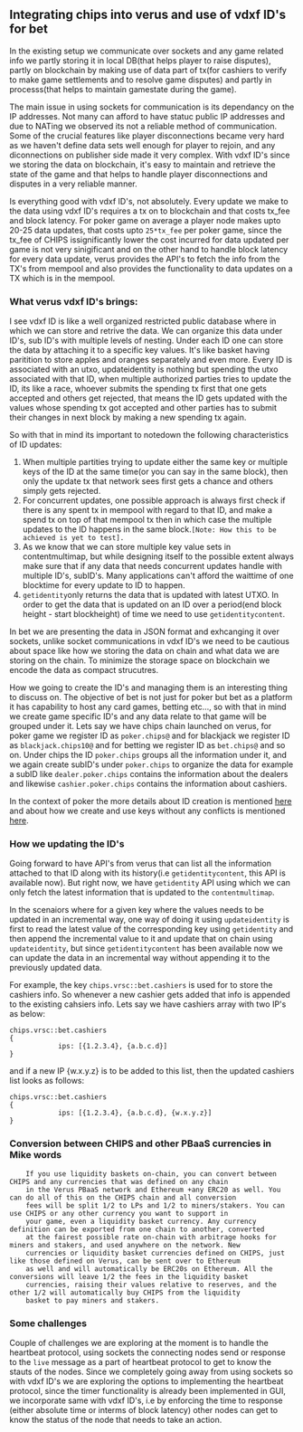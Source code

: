 Integrating chips into verus and use of vdxf ID's for bet
----------------------------------------------------------

In the existing setup we communicate over sockets and any game related info we partly storing it in local DB(that helps player to raise disputes), partly on blockchain by making use of data part of tx(for cashiers to verify to make game settlements and to resolve game disputes) and partly in processs(that helps to maintain gamestate during the game). 

The main issue in using sockets for communication is its dependancy on the IP addresses. Not many can afford to have statuc public IP addresses and due to NATing we observed its not a reliable method of communication. Some of the crucial features like player disconnections became very hard as we haven't define data sets well enough for player to rejoin, and any diconnections on publisher side made it very complex. With vdxf ID's since we storing the data on blockchain, it's easy to maintain and retrieve the state of the game and that helps to handle player disconnections and disputes in a very reliable manner. 

Is everything good with vdxf ID's, not absolutely. Every update we make to the data using vdxf ID's requires a tx on to blockchain and that costs tx_fee and block latency. For poker game on average a player node makes upto 20-25 data updates, that costs upto `25*tx_fee` per poker game, since the tx_fee of CHIPS issignificantly lower the cost incurred for data updated per game is not very sinigificant and on the other hand to handle block latency for every data update, verus provides the API's to fetch the info from the TX's from mempool and also provides the functionality to data updates on a TX which is in the mempool.

### What verus vdxf ID's brings:

I see vdxf ID is like a well organized restricted public database where in which we can store and retrive the data. We can organize this data under ID's, sub ID's with multiple levels of nesting. Under each ID one can store the data by attaching it to a specific key values. It's like basket having paritition to store apples and oranges separately and even more. 
Every ID is associated with an utxo, updateidentity is nothing but spending the utxo associated with that ID, when multiple authorized parties tries to update the ID, its like a race, whoever submits the spending tx first that one gets accepted and others get rejected, that means the ID gets updated with the values whose spending tx got accepted and other parties has to submit their changes in next block by making a new spending tx again. 

So with that in mind its important to notedown the following characteristics of ID updates:
1. When multiple partities trying to update either the same key or multiple keys of the ID at the same time(or you can say in the same block), then only the update tx that network sees first gets a chance and others simply gets rejected. 
2. For concurrent updates, one possible approach is always first check if there is any spent tx in mempool with regard to that ID, and make a spend tx on top of that mempool tx then in which case the multiple updates to the ID happens in the same block.`[Note: How this to be achieved is yet to test].`
3. As we know that we can store multiple key value sets in contentmultimap, but while designing itself to the possible extent always make sure that if any data that needs concurrent updates handle with multiple ID's, subID's. Many applications can't afford the waittime of one blocktime for every update to ID to happen.
4. `getidentity`only returns the data that is updated with latest UTXO.  In order to get the data that is updated on an ID over a period(end block height - start blockheight) of time we need to use `getidentitycontent`.

In bet we are presenting the data in JSON format and exhcanging it over sockets, unlike socket communications in vdxf ID's we need to be cautious about space like how we storing the data on chain and what data we are storing on the chain. To minimize the storage space on blockchain we encode the data as compact strucutres.

How we going to create the ID's and managing them is an interesting thing to discuss on. The objective of bet is not just for poker but bet as a platform it has capability to host any card games, betting etc..., so with that in mind we create game specific ID's and any data relate to that game will be grouped under it. Lets say we have chips chain launched on verus, for poker game we register ID as `poker.chips@` and for blackjack we register ID as `blackjack.chips10@` and for betting we register ID as `bet.chips@` and so on.  Under chips the ID `poker.chips` groups all the information under it, and we again create subID's under `poker.chips` to organize the data for example a subID like `dealer.poker.chips` contains the information about the dealers and likewise `cashier.poker.chips` contains the information about cashiers. 

In the context of poker the more details about ID creation is mentioned [here](./id_creation_process.md) and about how we create and use keys without any conflicts is mentioned [here](./ids_keys_data.md).

### How we updating the ID's

Going forward to have API's from verus that can list all the information attached to that ID along with its history(i.e `getidentitycontent`, this API is available now). But right now, we have `getidentity` API using which we can only fetch the latest information that is updated to the `contentmultimap`.

In the scenaiors where for a given key where the values needs to be updated in an incremental way, one way of doing it using `updateidentity` is first to read the latest value of the corresponding key using `getidentity` and then append the incremental value to it and update that on chain using `updateidentity`, but since `getidentitycontent` has been available now we can update the data in an incremental way without appending it to the previously updated data.

For example, the key `chips.vrsc::bet.cashiers` is used for to store the cashiers info. So whenever a new cashier gets added that info is appended to the existing cahsiers info. Lets say we have cashiers array with two IP's as below:
```
chips.vrsc::bet.cashiers
{
			ips: [{1.2.3.4}, {a.b.c.d}]
}
```
and if a new IP {w.x.y.z} is to be added to this list, then the updated cashiers list looks as follows:
```
chips.vrsc::bet.cashiers
{
			ips: [{1.2.3.4}, {a.b.c.d}, {w.x.y.z}]
}
```

### Conversion between CHIPS and other PBaaS currencies in Mike words
```
    If you use liquidity baskets on-chain, you can convert between CHIPS and any currencies that was defined on any chain 
    in the Verus PBaaS network and Ethereum +any ERC20 as well. You can do all of this on the CHIPS chain and all conversion 
    fees will be split 1/2 to LPs and 1/2 to miners/stakers. You can use CHIPS or any other currency you want to support in 
    your game, even a liquidity basket currency. Any currency definition can be exported from one chain to another, converted 
    at the fairest possible rate on-chain with arbitrage hooks for miners and stakers, and used anywhere on the network. New 
    currencies or liquidity basket currencies defined on CHIPS, just like those defined on Verus, can be sent over to Ethereum 
    as well and will automatically be ERC20s on Ethereum. All the conversions will leave 1/2 the fees in the liquidity basket 
    currencies, raising their values relative to reserves, and the other 1/2 will automatically buy CHIPS from the liquidity 
    basket to pay miners and stakers.
```
### Some challenges

Couple of challenges we are exploring at the moment is to handle the heartbeat protocol, using sockets the connecting nodes send or response to the `live` message as a part of heartbeat protocol to get to know the stauts of the nodes. Since we completely going away from using sockets so with vdxf ID's we are exploring the options to implementing the heartbeat protocol, since the timer functionality is already been implemented in GUI, we incorporate same with vdxf ID's, i.e by enforcing the time to response (either absolute time or interms of block latency) other nodes can get to know the status of the node that needs to take an action.
